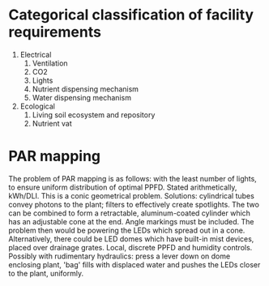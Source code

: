 # Categorical classification of facility requirements

1. Electrical
	1. Ventilation
	2. CO2
	3. Lights
	4. Nutrient dispensing mechanism
	5. Water dispensing mechanism
2. Ecological
	1. Living soil ecosystem and repository
	2. Nutrient vat

# PAR mapping

The problem of PAR mapping is as follows: with the least number of lights, to ensure uniform distribution of optimal PPFD. Stated arithmetically, kWh/DLI. This is a conic geometrical problem. Solutions: cylindrical tubes convey photons to the plant; filters to effectively create spotlights. The two can be combined to form a retractable, aluminum-coated cylinder which has an adjustable cone at the end. Angle markings must be included. The problem then would be powering the LEDs which spread out in a cone. Alternatively, there could be LED domes which have built-in mist devices, placed over drainage grates. Local, discrete PPFD and humidity controls. Possibly with rudimentary hydraulics: press a lever down on dome enclosing plant, 'bag' fills with displaced water and pushes the LEDs closer to the plant, uniformly.
